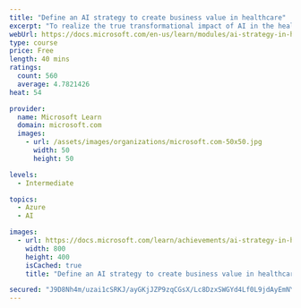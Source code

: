 ```yaml
---
title: "Define an AI strategy to create business value in healthcare"
excerpt: "To realize the true transformational impact of AI in the healthcare sector, decision-makers must consider the special factors that apply only to their industry. To create real business value, a comprehensive understanding of all the strategic components is required."
webUrl: https://docs.microsoft.com/en-us/learn/modules/ai-strategy-in-healthcare/
type: course
price: Free
length: 40 mins
ratings:
  count: 560
  average: 4.7821426
heat: 54

provider:
  name: Microsoft Learn
  domain: microsoft.com
  images:
    - url: /assets/images/organizations/microsoft.com-50x50.jpg
      width: 50
      height: 50

levels:
  - Intermediate

topics:
  - Azure
  - AI

images:
  - url: https://docs.microsoft.com/learn/achievements/ai-strategy-in-healthcare-social.png
    width: 800
    height: 400
    isCached: true
    title: "Define an AI strategy to create business value in healthcare"

secured: "J9D8Nh4m/uzai1cSRKJ/ayGKjJZP9zqCGsX/Lc8DzxSWGYd4Lf0L9jdAyEmNYEKNep2pQ+4GwkwsoMkd+m/OEVb0p3ZLK/sMN8MWoGKrdcvQWZqpFUN7sG0//7t3n9YoGci4oQqXwJti/8sHrXitnzkjfI9JLh0wSpkBrP03s28G/76QCL9AwGCsBYhGGMDIXoDoUsedEWny1vz4Jdvv6sCVzCQCmoIK5eWve3x19BKQMdILuK2Z3C3NVlos3v94JHVL/PoTiHnhD0Qh8Y+95VcUCWh7qjfURJXwl2cWfPlY65FbA+iJcj2ybIReqaAnXgM/xrd063cVOtj7Do0b5ZuN0M6wlGDrwKKgqFxjtlJjlpPJL3nGhcri6NCge/y8TbktS29oDZoF80HT7pyVww==;LY1l7U1RXmFPXKaWf6szDA=="
---
```


